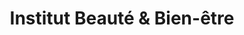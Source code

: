 ---
title: "Institut Beauté & Bien-être"
url: /meyrin/institut-beaute-et-bien-etre/
shop: massage
---